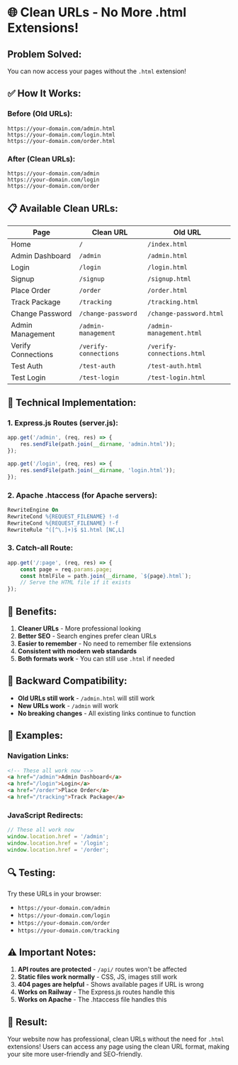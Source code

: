 # 🌐 Clean URLs - No More .html Extensions!

## **Problem Solved:**
You can now access your pages without the `.html` extension!

## **✅ How It Works:**

### **Before (Old URLs):**
```
https://your-domain.com/admin.html
https://your-domain.com/login.html
https://your-domain.com/order.html
```

### **After (Clean URLs):**
```
https://your-domain.com/admin
https://your-domain.com/login
https://your-domain.com/order
```

## **📋 Available Clean URLs:**

| Page | Clean URL | Old URL |
|------|-----------|---------|
| Home | `/` | `/index.html` |
| Admin Dashboard | `/admin` | `/admin.html` |
| Login | `/login` | `/login.html` |
| Signup | `/signup` | `/signup.html` |
| Place Order | `/order` | `/order.html` |
| Track Package | `/tracking` | `/tracking.html` |
| Change Password | `/change-password` | `/change-password.html` |
| Admin Management | `/admin-management` | `/admin-management.html` |
| Verify Connections | `/verify-connections` | `/verify-connections.html` |
| Test Auth | `/test-auth` | `/test-auth.html` |
| Test Login | `/test-login` | `/test-login.html` |

## **🔧 Technical Implementation:**

### **1. Express.js Routes (server.js):**
```javascript
app.get('/admin', (req, res) => {
    res.sendFile(path.join(__dirname, 'admin.html'));
});

app.get('/login', (req, res) => {
    res.sendFile(path.join(__dirname, 'login.html'));
});
```

### **2. Apache .htaccess (for Apache servers):**
```apache
RewriteEngine On
RewriteCond %{REQUEST_FILENAME} !-d
RewriteCond %{REQUEST_FILENAME} !-f
RewriteRule ^([^\.]+)$ $1.html [NC,L]
```

### **3. Catch-all Route:**
```javascript
app.get('/:page', (req, res) => {
    const page = req.params.page;
    const htmlFile = path.join(__dirname, `${page}.html`);
    // Serve the HTML file if it exists
});
```

## **🚀 Benefits:**

1. **Cleaner URLs** - More professional looking
2. **Better SEO** - Search engines prefer clean URLs
3. **Easier to remember** - No need to remember file extensions
4. **Consistent with modern web standards**
5. **Both formats work** - You can still use `.html` if needed

## **🔄 Backward Compatibility:**

- **Old URLs still work** - `/admin.html` will still work
- **New URLs work** - `/admin` will work
- **No breaking changes** - All existing links continue to function

## **📱 Examples:**

### **Navigation Links:**
```html
<!-- These all work now -->
<a href="/admin">Admin Dashboard</a>
<a href="/login">Login</a>
<a href="/order">Place Order</a>
<a href="/tracking">Track Package</a>
```

### **JavaScript Redirects:**
```javascript
// These all work now
window.location.href = '/admin';
window.location.href = '/login';
window.location.href = '/order';
```

## **🔍 Testing:**

Try these URLs in your browser:
- `https://your-domain.com/admin`
- `https://your-domain.com/login`
- `https://your-domain.com/order`
- `https://your-domain.com/tracking`

## **⚠️ Important Notes:**

1. **API routes are protected** - `/api/` routes won't be affected
2. **Static files work normally** - CSS, JS, images still work
3. **404 pages are helpful** - Shows available pages if URL is wrong
4. **Works on Railway** - The Express.js routes handle this
5. **Works on Apache** - The .htaccess file handles this

## **🎉 Result:**

Your website now has professional, clean URLs without the need for `.html` extensions! Users can access any page using the clean URL format, making your site more user-friendly and SEO-friendly. 